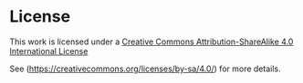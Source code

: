   # License
  This work is licensed under a [Creative Commons Attribution-ShareAlike 4.0 International License](https://creativecommons.org/licenses/by-sa/4.0/)

See (https://creativecommons.org/licenses/by-sa/4.0/) for more details.
